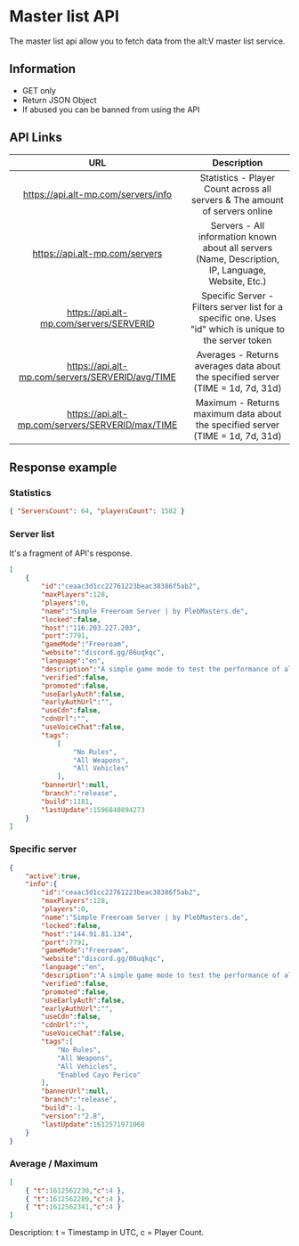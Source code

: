 # Master list API

The master list api allow you to fetch data from the alt:V master list service.

## Information

* GET only
* Return JSON Object
* If abused you can be banned from using the API

## API Links

|                   URL                      |                                        Description                                                      |
| :----------------------------------------: | :-----------------------------------------------------------------------------------------------------: |
| https://api.alt-mp.com/servers/info              | Statistics - Player Count across all servers & The amount of servers online                             |
| https://api.alt-mp.com/servers              | Servers - All information known about all servers (Name, Description, IP, Language, Website, Etc.)      |
| https://api.alt-mp.com/servers/SERVERID       | Specific Server - Filters server list for a specific one. Uses "id" which is unique to the server token |
| https://api.alt-mp.com/servers/SERVERID/avg/TIME | Averages - Returns averages data about the specified server (TIME = 1d, 7d, 31d)                        |
| https://api.alt-mp.com/servers/SERVERID/max/TIME | Maximum - Returns maximum data about the specified server (TIME = 1d, 7d, 31d)                          |

## Response example
### Statistics

```json
{ "ServersCount": 64, "playersCount": 1582 }
```

### Server list
It's a fragment of API's response.

```json
[
    {
        "id":"ceaac3d1cc22761223beac38386f5ab2",
        "maxPlayers":128,
        "players":0,
        "name":"Simple Freeroam Server | by PlebMasters.de",
        "locked":false,
        "host":"116.203.227.203",
        "port":7791,
        "gameMode":"Freeroam",
        "website":"discord.gg/86uqkqc",
        "language":"en",
        "description":"A simple game mode to test the performance of alt:V, but also to move freely around the map without any rules.",
        "verified":false,
        "promoted":false,
        "useEarlyAuth":false,
        "earlyAuthUrl":"",
        "useCdn":false,
        "cdnUrl":"",
        "useVoiceChat":false,
        "tags":
            [
                "No Rules",
                "All Weapons",
                "All Vehicles"
            ],
        "bannerUrl":null,
        "branch":"release",
        "build":1181,
        "lastUpdate":1596840894273
    }
]
```

### Specific server
```json
{
    "active":true,
    "info":{
        "id":"ceaac3d1cc22761223beac38386f5ab2",
        "maxPlayers":128,
        "players":0,
        "name":"Simple Freeroam Server | by PlebMasters.de",
        "locked":false,
        "host":"144.91.81.134",
        "port":7791,
        "gameMode":"Freeroam",
        "website":"discord.gg/86uqkqc",
        "language":"en",
        "description":"A simple game mode to test the performance of alt:V, but also to move freely around the map without any rules.",
        "verified":false,
        "promoted":false,
        "useEarlyAuth":false,
        "earlyAuthUrl":"",
        "useCdn":false,
        "cdnUrl":"",
        "useVoiceChat":false,
        "tags":[
            "No Rules",
            "All Weapons",
            "All Vehicles",
            "Enabled Cayo Perico"
        ],
        "bannerUrl":null,
        "branch":"release",
        "build":-1,
        "version":"2.8",
        "lastUpdate":1612571971068
    }
}
```

### Average / Maximum
```json
[
    { "t":1612562230,"c":4 },
    { "t":1612562280,"c":4 },
    { "t":1612562341,"c":4 }
]
```

Description: t = Timestamp in UTC, c = Player Count.

